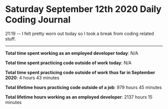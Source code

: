 # Saturday September 12th 2020 Daily Coding Journal

21:19 -- I felt pretty worn out today so I took a break from coding related stuff.

---

**Total time spent working as an employed developer today**: N/A

**Total time spent practicing code outside of work today**: N/A

**Total time spent practicing code outside of work thus far in September 2020**: 4 hours 43 minutes

**Total lifetime hours practicing code outside of a job**: 979 hours 45 minutes

**Total lifetime hours working as an employed developer**: 2137 hours 15 minutes
